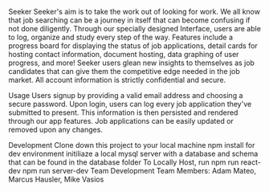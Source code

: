 Seeker
Seeker's aim is to take the work out of looking for work. We all know that job searching can be a journey in itself that can become confusing if not done diligently. Through our specially designed Interface, users are able to log, organize and study every step of the way. Features include a progress board for displaying the status of job applications, detail cards for hosting contact information, document hosting, data graphing of user progress, and more! Seeker users glean new insights to themselves as job candidates that can give them the competitive edge needed in the job market. All account information is strictly confidential and secure.

Usage
Users signup by providing a valid email address and choosing a secure password. Upon login, users can log every job application they've submitted to present. This information is then persisted and rendered through our app features. Job applications can be easily updated or removed upon any changes.

Development
Clone down this project to your local machine
    npm install
for dev environment initiliaze a local mysql server with a database and schema that can be found in the database folder
To Locally Host, run 
    npm run react-dev 
    npm run server-dev
Team
Development Team Members: Adam Mateo, Marcus Hausler, Mike Vasios
